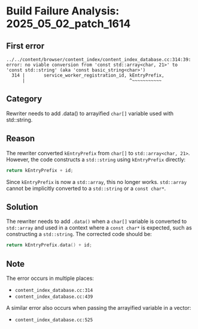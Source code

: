 # Build Failure Analysis: 2025_05_02_patch_1614

## First error

```
../../content/browser/content_index/content_index_database.cc:314:39: error: no viable conversion from 'const std::array<char, 21>' to 'const std::string' (aka 'const basic_string<char>')
  314 |       service_worker_registration_id, kEntryPrefix,
      |                                       ^~~~~~~~~~~~
```

## Category
Rewriter needs to add .data() to arrayified `char[]` variable used with std::string.

## Reason
The rewriter converted `kEntryPrefix` from `char[]` to `std::array<char, 21>`.  However, the code constructs a `std::string` using `kEntryPrefix` directly:

```c++
return kEntryPrefix + id;
```

Since `kEntryPrefix` is now a `std::array`, this no longer works. `std::array` cannot be implicitly converted to a `std::string` or a `const char*`.

## Solution
The rewriter needs to add `.data()` when a `char[]` variable is converted to `std::array` and used in a context where a `const char*` is expected, such as constructing a `std::string`.  The corrected code should be:

```c++
return kEntryPrefix.data() + id;
```

## Note
The error occurs in multiple places:
*   `content_index_database.cc:314`
*   `content_index_database.cc:439`

A similar error also occurs when passing the arrayified variable in a vector:
*   `content_index_database.cc:525`